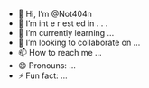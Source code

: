   - 👋 Hi, I’m @Not404n 
-  👀 I’m  int e     r     est   ed in    .        .  .       
- 🌱 I’m currently learning  ...            
- 💞️ I’m looking to collaborate on ...    
- 📫 How to reach me ... 
- 😄 Pronouns: ...
- ⚡ Fun fact: ...

<!---
Not404n/Not404n is a ✨ special ✨ repository because its `README.md` (this file) appears on your GitHub profile.
You can click the Preview link to take a look at your changes.
--->
